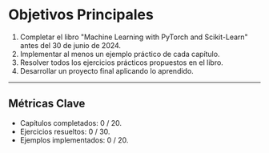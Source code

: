 # Objetivos Principales

1. Completar el libro "Machine Learning with PyTorch and Scikit-Learn" antes del 30 de junio de 2024.
2. Implementar al menos un ejemplo práctico de cada capítulo.
3. Resolver todos los ejercicios prácticos propuestos en el libro.
4. Desarrollar un proyecto final aplicando lo aprendido.

---

## Métricas Clave
- Capítulos completados: 0 / 20.
- Ejercicios resueltos: 0 / 30.
- Ejemplos implementados: 0 / 20.
